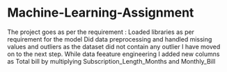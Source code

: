 # Machine-Learning-Assignment

The project goes as per the requirement :
Loaded libraries as per requirement for the model
Did data preprocessing and handled missing values and outliers as the dataset did not contain any outlier I have moved on to the next step.
While data feeature engineering I added new columns as Total bill by multiplying Subscription_Length_Months and Monthly_Bill
